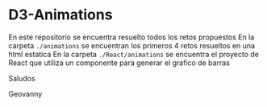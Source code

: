 # D3-Animations

En este repositorio se encuentra resuelto todos los retos propuestos
En la carpeta `./animations` se encuentran los primeros 4 retos resueltos en una html estatica
En la carpeta `./React/animations` se encuentra el proyecto de React que utiliza un componente para generar el grafico de barras

Saludos 

Geovanny
